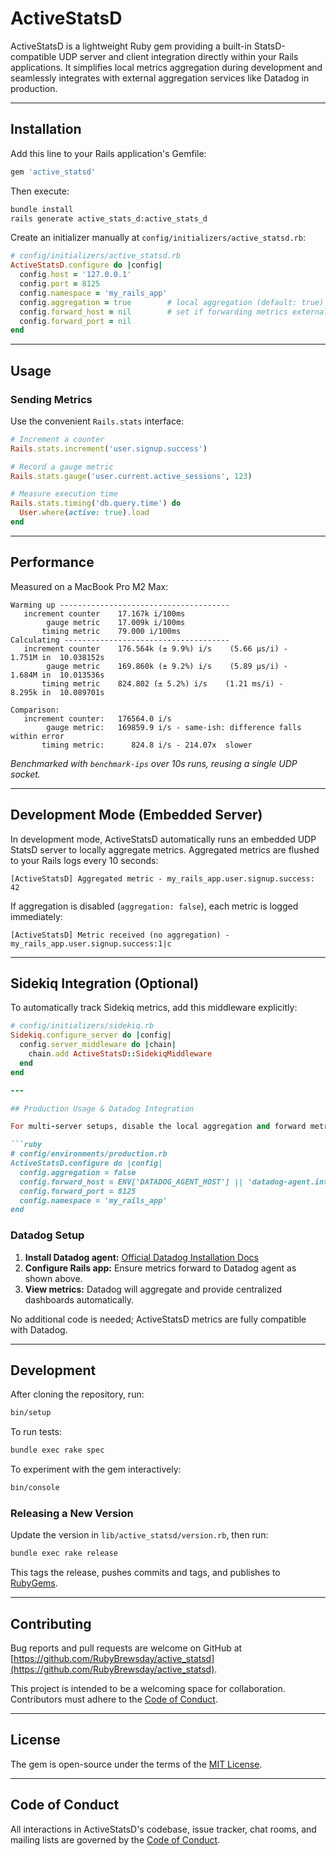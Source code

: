 # ActiveStatsD

ActiveStatsD is a lightweight Ruby gem providing a built-in StatsD-compatible UDP server and client integration directly within your Rails applications. It simplifies local metrics aggregation during development and seamlessly integrates with external aggregation services like Datadog in production.

---

## Installation

Add this line to your Rails application's Gemfile:

```ruby
gem 'active_statsd'
```

Then execute:

```bash
bundle install
rails generate active_stats_d:active_stats_d
```

Create an initializer manually at `config/initializers/active_statsd.rb`:

```ruby
# config/initializers/active_statsd.rb
ActiveStatsD.configure do |config|
  config.host = '127.0.0.1'
  config.port = 8125
  config.namespace = 'my_rails_app'
  config.aggregation = true        # local aggregation (default: true)
  config.forward_host = nil        # set if forwarding metrics externally
  config.forward_port = nil
end
```

---

## Usage

### Sending Metrics

Use the convenient `Rails.stats` interface:

```ruby
# Increment a counter
Rails.stats.increment('user.signup.success')

# Record a gauge metric
Rails.stats.gauge('user.current.active_sessions', 123)

# Measure execution time
Rails.stats.timing('db.query.time') do
  User.where(active: true).load
end
```

---

## Performance

Measured on a MacBook Pro M2 Max:

```
Warming up --------------------------------------
   increment counter    17.167k i/100ms
        gauge metric    17.009k i/100ms
       timing metric    79.000 i/100ms
Calculating -------------------------------------
   increment counter    176.564k (± 9.9%) i/s    (5.66 μs/i) -      1.751M in  10.038152s
        gauge metric    169.860k (± 9.2%) i/s    (5.89 μs/i) -      1.684M in  10.013536s
       timing metric    824.802 (± 5.2%) i/s    (1.21 ms/i) -      8.295k in  10.089701s

Comparison:
   increment counter:   176564.0 i/s
        gauge metric:   169859.9 i/s - same-ish: difference falls within error
       timing metric:      824.8 i/s - 214.07x  slower
```

_Benchmarked with `benchmark-ips` over 10s runs, reusing a single UDP socket._

---

## Development Mode (Embedded Server)

In development mode, ActiveStatsD automatically runs an embedded UDP StatsD server to locally aggregate metrics. Aggregated metrics are flushed to your Rails logs every 10 seconds:

```
[ActiveStatsD] Aggregated metric - my_rails_app.user.signup.success: 42
```

If aggregation is disabled (`aggregation: false`), each metric is logged immediately:

```
[ActiveStatsD] Metric received (no aggregation) - my_rails_app.user.signup.success:1|c
```

---

## Sidekiq Integration (Optional)

To automatically track Sidekiq metrics, add this middleware explicitly:

````ruby
# config/initializers/sidekiq.rb
Sidekiq.configure_server do |config|
  config.server_middleware do |chain|
    chain.add ActiveStatsD::SidekiqMiddleware
  end
end

---

## Production Usage & Datadog Integration

For multi-server setups, disable the local aggregation and forward metrics directly to a centralized aggregator like Datadog:

```ruby
# config/environments/production.rb
ActiveStatsD.configure do |config|
  config.aggregation = false
  config.forward_host = ENV['DATADOG_AGENT_HOST'] || 'datadog-agent.internal'
  config.forward_port = 8125
  config.namespace = 'my_rails_app'
end
````

### Datadog Setup

1. **Install Datadog agent:** [Official Datadog Installation Docs](https://docs.datadoghq.com/agent/)
2. **Configure Rails app:** Ensure metrics forward to Datadog agent as shown above.
3. **View metrics:** Datadog will aggregate and provide centralized dashboards automatically.

No additional code is needed; ActiveStatsD metrics are fully compatible with Datadog.

---

## Development

After cloning the repository, run:

```bash
bin/setup
```

To run tests:

```bash
bundle exec rake spec
```

To experiment with the gem interactively:

```bash
bin/console
```

### Releasing a New Version

Update the version in `lib/active_statsd/version.rb`, then run:

```bash
bundle exec rake release
```

This tags the release, pushes commits and tags, and publishes to [RubyGems](https://rubygems.org).

---

## Contributing

Bug reports and pull requests are welcome on GitHub at [https://github.com/RubyBrewsday/active_statsd](https://github.com/RubyBrewsday/active_statsd).

This project is intended to be a welcoming space for collaboration. Contributors must adhere to the [Code of Conduct](https://github.com/RubyBrewsday/active_statsd/blob/main/CODE_OF_CONDUCT.md).

---

## License

The gem is open-source under the terms of the [MIT License](https://opensource.org/licenses/MIT).

---

## Code of Conduct

All interactions in ActiveStatsD's codebase, issue tracker, chat rooms, and mailing lists are governed by the [Code of Conduct](https://github.com/RubyBrewsday/active_statsd/blob/main/CODE_OF_CONDUCT.md).
